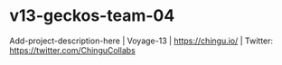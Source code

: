 # v13-geckos-team-04
Add-project-description-here | Voyage-13 | https://chingu.io/ | Twitter: https://twitter.com/ChinguCollabs

